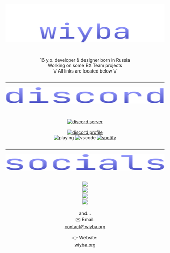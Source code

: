 <div align="center" class="hello" style="display: flex; flex-flow: column wrap;">
	<img src="assets/img/wiyba.svg"/>
 	<br><br>
	<p>
 		16 y.o. developer & designer born in Russia<br>
 		Working on some BX Team projects<br>
 		\/ All links are located below \/
	</p>
</div>

----

<div align="center" class="discord" style="display: flex; flex-flow: column wrap;">
	<img src="assets/img/discord.svg"/>
	<br><br>
	
[![discord server](https://img.shields.io/discord/931595732752953375?color=3f48cc&label=BX%20Team&logo=discord&logoColor=white)](https://discord.gg/qNyybSSPm5)
	<br><br>
	[![discord profile](https://lanyard.cnrad.dev/api/982885434315120653?hideBadges=true&hideTag=true&hideSpotify=true&hideActivity=true)](https://discord.com/users/982885434315120653)
	<br>
	![playing](https://api.statusbadges.me/badge/playing/982885434315120653)
	![vscode](https://api.statusbadges.me/badge/vscode/982885434315120653)
	[![spotify](https://api.statusbadges.me/badge/spotify/982885434315120653)](https://api.statusbadges.me/openspotify/982885434315120653)
</div>

----

<div align="center" class="socials" style="display: flex; flex-flow: column wrap;">
	<img src="assets/img/socials.svg"/>
	<br><br>
	<a href="https://t.me/wiybaa">
		<img src="https://www.svgrepo.com/show/349527/telegram.svg" width="50" />
	</a>
	<a href="https://open.spotify.com/user/315t2zt6fseklxcdjm6nc5kvlrdm">
		<img src="https://www.svgrepo.com/show/349511/spotify.svg" width="50" />
	</a>
	<a href="https://steamcommunity.com/id/wiyba/">
		<img src="https://www.svgrepo.com/show/349516/steam.svg" width="50" />
	</a>
	<a href="weixin://dl/chat?wiybaa">
		<img src="https://www.svgrepo.com/show/303187/wechat-logo.svg" width="50" />
	</a>
	<br>and...<br>
	<a>✉️ Email: <a href="mailto://contact@wiyba.org">contact@wiyba.org</a></a><br>
	<a>👉 Website: <a href="https://wiyba.org">wiyba.org</a></a>
</div>
